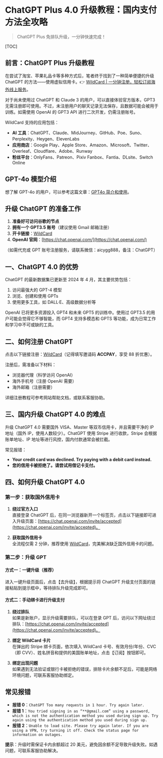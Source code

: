 # ChatGPT Plus 4.0 升级教程：国内支付方法全攻略

> ChatGPT Plus 免排队升级，一分钟快速完成！

[TOC]

## 前言：ChatGPT Plus 升级教程

在尝试了淘宝、苹果礼品卡等多种方式后，笔者终于找到了一种简单便捷的升级 ChatGPT 的方法——使用虚拟信用卡。👉 [WildCard | 一分钟注册，轻松订阅海外线上服务](https://bbtdd.com/WildCard)。

对于尚未使用过 ChatGPT 和 Claude 3 的用户，可以直接体验官方版本，GPT3 无需注册即可使用。不过，未注册用户的聊天记录无法保存，且数据可能会被用于训练。如需使用 OpenAI 的 GPT3 API 进行二次开发，仍需注册账号。

WildCard 支持的应用包括：
- **AI 工具**：ChatGPT、Claude、MidJourney、GitHub、Poe、Suno、Perplexity、Heygen、ElevenLabs
- **应用商店**：Google Play、Apple Store、Amazon、Microsoft、Twitter、Overleaf、Cloudflare、Adobe、Runway
- **粉丝平台**：OnlyFans、Patreon、Pixiv Fanbox、Fantia、DLsite、Switch Online

## GPT-4o 模型介绍

想了解 GPT-4o 的用户，可以参考这篇文章：[GPT4o 简介和使用](https://littlemagic8.github.io/2024/05/15/how-to-use-gpt4o/)。

## 升级 ChatGPT 的准备工作

1. **准备好可访问谷歌的节点**
2. **拥有一个 GPT3.5 账号**（建议使用 Gmail 邮箱注册）
3. **开卡链接**：[WildCard](https://bbtdd.com/WildCard)
4. **OpenAI 官网**：[https://chat.openai.com/](https://chat.openai.com/)

（如需代充或 GPT 账号注册服务，请联系微信：aicygg888，备注：ChatGPT）

## 一、ChatGPT 4.0 的优势

ChatGPT 的最新数据集已更新至 2024 年 4 月，其主要优势包括：
1. 访问最强大的 GPT-4 模型
2. 浏览、创建和使用 GPTs
3. 使用更多工具，如 DALL·E、高级数据分析等

OpenAI 已将更多资源投入 GPT4 和未来 GPT5 的训练中。使用过 GPT3.5 的用户可能会觉得它不够智能，而 GPT4 支持多模态和 GPTS 等功能，成为日常工作和学习中不可或缺的工具。

## 二、如何注册 ChatGPT

点击以下链接注册：[WildCard](https://bbtdd.com/WildCard)（记得填写邀请码 **ACCPAY**，享受 88 折优惠）。

注册后，需准备以下材料：
- 浏览器代理（科学访问 OpenAI）
- 海外手机号（注册 OpenAI 需要）
- 海外邮箱（注册需要）

详细注册教程可参考网站帮助文档，或联系客服协助。

## 三、国内升级 ChatGPT 4.0 的难点

升级 ChatGPT 4.0 需要国外 VISA、Master 等双币信用卡，并且需要干净的 IP 地址（国外 IP，使用人数较少）。ChatGPT 使用 Stripe 进行收款，Stripe 会根据账单地址、IP 地址等进行风控，国内付款通常会被拦截。

常见报错：
- **Your credit card was declined. Try paying with a debit card instead.**
- **您的信用卡被拒绝了。请尝试用借记卡支付。**

## 四、如何升级 ChatGPT 4.0

### 第一步：获取国外信用卡

1. **绕过官方入口**  
   直接登录 ChatGPT 后，在同一浏览器新开一个标签页，点击以下链接即可进入升级页面：[https://chat.openai.com/invite/accepted](https://chat.openai.com/invite/accepted)。

2. **获取国外信用卡**  
   全流程仅需 2 分钟，推荐使用 [WildCard](https://bbtdd.com/WildCard)，完美解决缺乏国外信用卡的问题。

### 第二步：升级 GPT

#### 方式一：一键升级（推荐）
进入一键升级页面后，点击【去升级】，根据提示将 ChatGPT 升级支付页面的链接粘贴到提示框中，等待排队升级完成即可。

#### 方式二：手动绑卡进行升级支付
1. **绕过排队**  
   如果是新账户，显示升级需要排队，可以在登录 GPT 后，访问以下网址绕过排队：[https://chat.openai.com/invite/accepted](https://chat.openai.com/invite/accepted)。

2. **绑定 WildCard 卡片**  
   在弹出的 Stripe 绑卡页面，依次填入 WildCard 卡号、有效月份/年份、CVC（即 CVV）、姓名拼音和提供的美国账单地址，点击【订阅】按钮即可。

3. **绑定出现问题**  
   如果遇到无法验证或银行卡被拒绝的错误，排除卡片余额不足后，可能是网络环境问题，可联系客服协助绑定。

## 常见报错

- **报错 0**：`ChatGPT Too many requests in 1 hour. Try again later.`
- **报错 1**：`You tried signing in as “**@gmail.com” using a password, which is not the authentication method you used during sign up. Try again using the authentication method you used during sign up.`
- **报错 2**：`Unable to load site. Please try again later. If you are using a VPN, try turning it off. Check the status page for information on outages.`

**提示**：升级时需保证卡内余额超过 20 美元，避免因余额不足导致升级失败。如遇问题，可联系客服协助解决。
